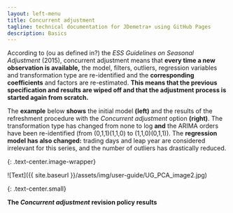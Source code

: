 ```yaml
---
layout: left-menu
title: Concurrent adjustment
tagline: technical documentation for JDemetra+ using GitHub Pages
description: Basics
---
```


According to (ou as defined in?) the *ESS Guidelines on Seasonal
Adjustment* (2015), concurrent adjustment means that **every time a new
observation is available,** the model, filters, outliers, regression
variables and transformation type are re-identified and the
**corresponding** **coefficients** and factors are re-estimated.
**This means that the previous specification and results are wiped off
and that the adjustment process is started again from scratch.**

The **example** below **shows** the initial model **(left)** and the
results of the refreshment procedure with the *Concurrent adjustment*
option **(right)**. The transformation type has changed from none to log
**and** the ARIMA orders have been re-identified (from (0,1,1)(1,1,0) to
(1,1,0)(0,1,1)). The **regression model has also changed:** trading days
and leap year are considered irrelevant for this series, and the number
of outliers has drastically reduced.

{: .text-center.image-wrapper}

![Text]({{ site.baseurl }}/assets/img/user-guide/UG_PCA_image2.jpg)

{: .text-center.small}

**The *Concurrent adjustment* revision policy results**